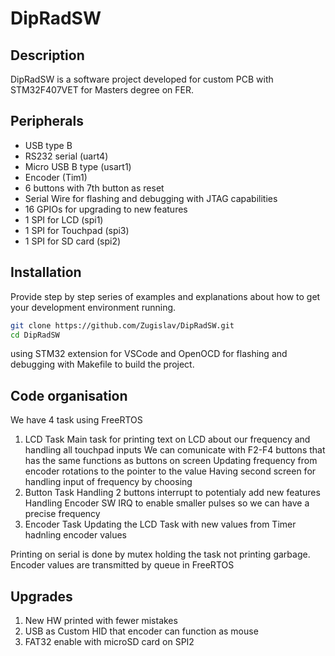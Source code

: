 # DipRadSW

## Description

DipRadSW is a software project developed for custom PCB with STM32F407VET for Masters degree on FER.

## Peripherals

- USB type B
- RS232 serial (uart4)
- Micro USB B type (usart1)
- Encoder (Tim1)
- 6 buttons with 7th button as reset
- Serial Wire for flashing and debugging with JTAG capabilities
- 16 GPIOs for upgrading to new features
- 1 SPI for LCD (spi1)
- 1 SPI for Touchpad (spi3)
- 1 SPI for SD card (spi2)

## Installation

Provide step by step series of examples and explanations about how to get your development environment running.

```bash
git clone https://github.com/Zugislav/DipRadSW.git
cd DipRadSW
```

using STM32 extension for VSCode and OpenOCD for flashing and debugging with Makefile to build the project.

## Code organisation
We have 4 task using FreeRTOS
1. LCD Task
    Main task for printing text on LCD about our frequency and handling all touchpad inputs
    We can comunicate with F2-F4 buttons that has the same functions as buttons on screen
    Updating frequency from encoder rotations to the pointer to the value
    Having second screen for handling input of frequency by choosing
2. Button Task
    Handling 2 buttons interrupt to potentialy add new features
    Handling Encoder SW IRQ to enable smaller pulses so we can have a precise frequency
3. Encoder Task
    Updating the LCD Task with new values from Timer hadnling encoder values

Printing on serial is done by mutex holding the task not printing garbage.
Encoder values are transmitted by queue in FreeRTOS

## Upgrades
1. New HW printed with fewer mistakes
2. USB as Custom HID that encoder can function as mouse
3. FAT32 enable with microSD card on SPI2

